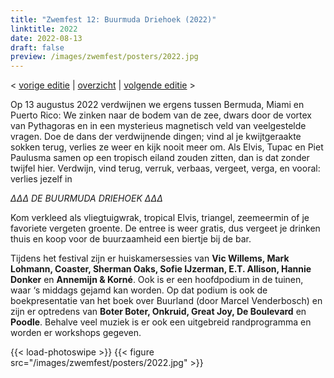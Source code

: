 ```yaml
---
title: "Zwemfest 12: Buurmuda Driehoek (2022)"
linktitle: 2022
date: 2022-08-13
draft: false
preview: /images/zwemfest/posters/2022.jpg
---
```

< [vorige editie](/zwemfest/2011) | [overzicht](/zwemfest) | [volgende editie](/zwemfest/2023/) >    

Op 13 augustus 2022 verdwijnen we ergens tussen Bermuda, Miami en Puerto Rico: We zinken naar de bodem van de zee, dwars door de vortex van Pythagoras en in een mysterieus magnetisch veld van veelgestelde vragen. Doe de dans der verdwijnende dingen; vind al je kwijtgeraakte sokken terug, verlies ze weer en kijk nooit meer om. Als Elvis, Tupac en Piet Paulusma samen op een tropisch eiland zouden zitten, dan is dat zonder twijfel hier. Verdwijn, vind terug, verruk, verbaas, vergeet, verga, en vooral: verlies jezelf in

*∆∆∆ DE BUURMUDA DRIEHOEK ∆∆∆*

Kom verkleed als vliegtuigwrak, tropical Elvis, triangel, zeemeermin of je favoriete vergeten groente. De entree is weer gratis, dus vergeet je drinken thuis en koop voor de buurzaamheid een biertje bij de bar.

Tijdens het festival zijn er huiskamersessies van **Vic Willems, Mark Lohmann, Coaster, Sherman Oaks, Sofie IJzerman, E.T. Allison, Hannie Donker** en **Annemijn & Korné**. Ook is er een hoofdpodium in de tuinen, waar ‘s middags gejamd kan worden. Op dat podium is ook de boekpresentatie van het boek over Buurland (door Marcel Venderbosch) en zijn er optredens van **Boter Boter, Onkruid, Great Joy, De Boulevard** en **Poodle**. Behalve veel muziek is er ook een uitgebreid randprogramma en worden er workshops gegeven.


{{< load-photoswipe >}}
{{< figure src="/images/zwemfest/posters/2022.jpg"  >}}

